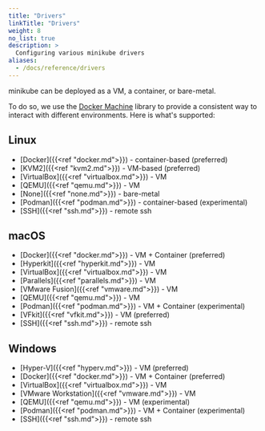 ```yaml
---
title: "Drivers"
linkTitle: "Drivers"
weight: 8
no_list: true
description: >
  Configuring various minikube drivers
aliases:
  - /docs/reference/drivers
---
```

minikube can be deployed as a VM, a container, or bare-metal.

To do so, we use the [Docker Machine](https://github.com/docker/machine) library to provide a consistent way to interact with different environments. Here is what's supported:

## Linux

* [Docker]({{<ref "docker.md">}}) - container-based (preferred)
* [KVM2]({{<ref "kvm2.md">}}) - VM-based (preferred)
* [VirtualBox]({{<ref "virtualbox.md">}}) - VM
* [QEMU]({{<ref "qemu.md">}}) - VM
* [None]({{<ref "none.md">}}) -  bare-metal
* [Podman]({{<ref "podman.md">}}) - container-based (experimental)
* [SSH]({{<ref "ssh.md">}}) - remote ssh


## macOS

* [Docker]({{<ref "docker.md">}}) - VM + Container (preferred)
* [Hyperkit]({{<ref "hyperkit.md">}}) - VM
* [VirtualBox]({{<ref "virtualbox.md">}}) - VM
* [Parallels]({{<ref "parallels.md">}}) - VM
* [VMware Fusion]({{<ref "vmware.md">}}) - VM
* [QEMU]({{<ref "qemu.md">}}) - VM
* [Podman]({{<ref "podman.md">}}) - VM + Container (experimental)
* [VFkit]({{<ref "vfkit.md">}}) - VM (preferred)
* [SSH]({{<ref "ssh.md">}}) - remote ssh

## Windows

* [Hyper-V]({{<ref "hyperv.md">}}) - VM (preferred)
* [Docker]({{<ref "docker.md">}}) - VM + Container (preferred)
* [VirtualBox]({{<ref "virtualbox.md">}}) - VM
* [VMware Workstation]({{<ref "vmware.md">}}) - VM
* [QEMU]({{<ref "qemu.md">}}) - VM (experimental)
* [Podman]({{<ref "podman.md">}}) - VM + Container (experimental)
* [SSH]({{<ref "ssh.md">}}) - remote ssh
